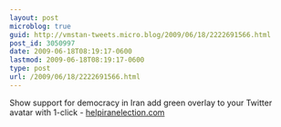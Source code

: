 ```yaml
---
layout: post
microblog: true
guid: http://vmstan-tweets.micro.blog/2009/06/18/2222691566.html
post_id: 3050997
date: 2009-06-18T08:19:17-0600
lastmod: 2009-06-18T08:19:17-0600
type: post
url: /2009/06/18/2222691566.html
---
```

Show support for democracy in Iran add green overlay to your Twitter avatar with 1-click - [helpiranelection.com](http://helpiranelection.com/)
